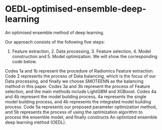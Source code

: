 # OEDL-optimised-ensemble-deep-learning
An optimised ensemble method of deep learning.

Our approach consists of the following five steps:
1. Feature extraction, 2. Data processing, 3. Feature selection, 4. Model construction and 5. Model optimization. 
We will show the corresponding code below. 

Codes 1a and 1b represent the procedure of Radiomics Feature extraction. 
Code 2 represents the process of Data balancing, which is the focus of our Data processing, and finally we choose SMOTEENN as the balancing method in this paper. 
Codes 3a and 3b represent the process of Feature selection, and the main methods include LightGBM and XGBoost. 
Codes 4a and 4b represent the model building process, 4a represents the single model building process, and 4b represents the integrated model building process. 
Code 5a represents our proposed parameter optimization method, and 5b represents the process of using the optimization algorithm to process the ensemble model, and finally constructs An optimized ensemble deep learning method (OEDL).
